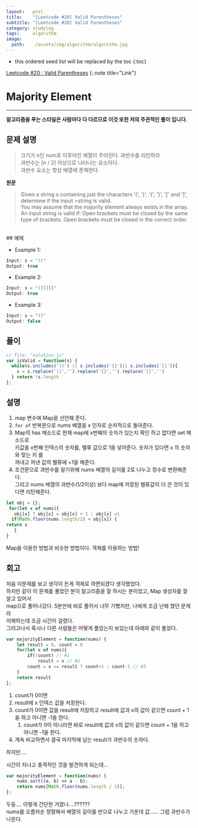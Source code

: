 ```yaml
---
layout:   post
title:    "[Leetcode #20] Valid Parentheses"
subtitle: "[Leetcode #20] Valid Parentheses"
category: studylog
tags:     algorithm
image:
  path:    /assets/img/algorithm/algorithm.jpg
---
```


[Leetcode #20 : Valid Parentheses]:https://leetcode.com/problems/valid-parentheses/

<!--more-->
* this ordered seed list will be replaced by the toc
{:toc}  

[Leetcode #20 : Valid Parentheses]
{:.note title="Link"}  

# Majority Element  
---  
__알고리즘을 푸는 스타일은 사람마다 다 다르므로 이것 또한 저의 주관적인 풀이 입니다.__  

## 문제 설명  
>크기가 n인 num로 이루어진 배열이 주어진다. 과반수를 리턴하라  
>과반수는 [n / 2] 이상으로 나타나는 요소이다.  
>과반수 요소는 항상 배열에 존재한다.  

__원문__
>Given a string s containing just the characters '(', ')', '{', '}', '[' and ']',  
>determine if the input >string is valid.  
>You may assume that the majority element always exists in the array.  
>An input string is valid if:
>Open brackets must be closed by the same type of brackets.
>Open brackets must be closed in the correct order.
<br>  
## 예제  

* Example 1:
```js
Input: s = "()"
Output: true
```  

* Example 2:
```js
Input: s = "()[]{}"
Output: true
```  

* Example 3:
```js
Input: s = "(]"
Output: false
```  

## 풀이  

```js
// file: "solution.js"
var isValid = function(s) {
  while(s.includes('()') || s.includes('{}')|| s.includes('[]')){
    s = s.replace('()','').replace('{}','').replace('[]','')
  } return !s.length
};
```  

## 설명  

1. map 변수에 Map을 선언해 준다.  
2. `for of` 반복문으로 nums 배열을 x 인자로 순차적으로 돌아준다.  
3. Map의 has 메소드로 현재 map에 x번째의 숫자가 있는지 확인 하고 없다면 set 메소드로  
키값을 x번째 인덱스의 숫자를, 밸류 값으로 1을 넣어준다. 숫자가 있다면 x 의 숫자와 맞는 키 를  
꺼내고 꺼낸 값의 밸류에 +1을 해준다.  
4. 조건문으로 과반수를 알기위해 nums 배열의 길이를 2로 나누고 정수로 변환해준다.  
그리고 nums 배열의 과반수(1/2이상) 보다 map에 저장된 밸류값이 더 큰 것이 있다면 리턴해준다.  

```js
let obj = {};
 for(let x of nums){
   obj[x] ? obj[x] = obj[x] + 1 : obj[x] =1
  if(Math.floor(nums.length/2) < obj[x]) {
return x
   }
}
```
Map을 이용한 방법과 비슷한 방법이다. 객체를 이용하는 방법!  

## 회고  

처음 이문제를 보고 생각이 든게 객체로 하면되겠다 생각했었다.  
하지만 같이 이 문제를 풀었던 분이 알고리즘을 잘 하시는 분이었고, Map 생성자를 잘 알고 있어서  
map으로 풀어나갔다. 5분만에 바로 풀어서 너무 기뻤지만, 나에게 조금 난해 했던 문제라  
이해하는데 조금 시간이 걸렸다.  
그리고나서 혹시나 다른 사람들은 어떻게 풀었는지 보았는데 아래와 같이 풀었다.  


```js
var majorityElement = function(nums) {
    let result = 0, count = 0 
    for(let x of nums){
        if(!count) // #1
            result = x // #2
        count = x == result ? count+1 : count-1 // #3
    }
    return result
};
```  

1. count가 0이면  
2. result에 x 인덱스 값을 저장한다.  
3. count가 0이면 값을 result에 저장하고 result에 값과 x의 값이 같으면 count + 1을 하고 아니면 -1을 한다.  
   1. count가 0이 아니라면 바로 result에 값과 x의 값이 같으면 count + 1을 하고 아니면 -1을 한다.  
4. 계속 비교하면서 결국 마지막에 남는 result가 과반수의 숫자다.  

하지만....  

시간이 지나고 충격적인 것을 발견하게 되는데...  


```js
var majorityElement = function(nums) {
    nums.sort((a, b) => a - b);
    return nums[Math.floor(nums.length / 2)];
};
```  

두둥.... 이렇게 간단한 거였나....??????  
nums를 오름차순 정렬해서 배열의 길이를 반으로 나누고 가운데 값...... 그럼 과반수가 나온다.  
